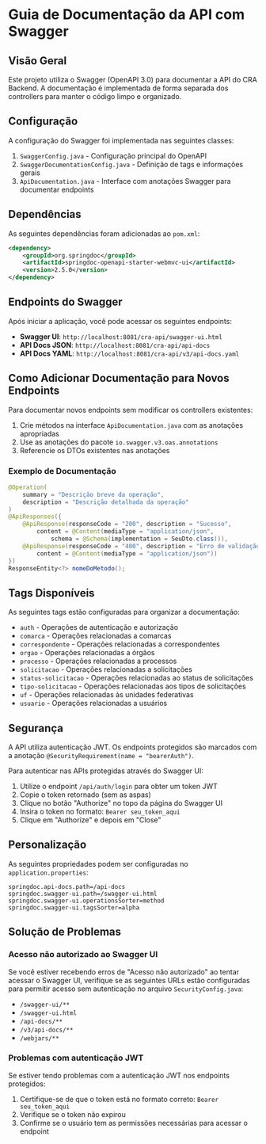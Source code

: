# Guia de Documentação da API com Swagger

## Visão Geral

Este projeto utiliza o Swagger (OpenAPI 3.0) para documentar a API do CRA Backend. A documentação é implementada de forma separada dos controllers para manter o código limpo e organizado.

## Configuração

A configuração do Swagger foi implementada nas seguintes classes:

1. `SwaggerConfig.java` - Configuração principal do OpenAPI
2. `SwaggerDocumentationConfig.java` - Definição de tags e informações gerais
3. `ApiDocumentation.java` - Interface com anotações Swagger para documentar endpoints

## Dependências

As seguintes dependências foram adicionadas ao `pom.xml`:

```xml
<dependency>
    <groupId>org.springdoc</groupId>
    <artifactId>springdoc-openapi-starter-webmvc-ui</artifactId>
    <version>2.5.0</version>
</dependency>
```

## Endpoints do Swagger

Após iniciar a aplicação, você pode acessar os seguintes endpoints:

- **Swagger UI**: `http://localhost:8081/cra-api/swagger-ui.html`
- **API Docs JSON**: `http://localhost:8081/cra-api/api-docs`
- **API Docs YAML**: `http://localhost:8081/cra-api/v3/api-docs.yaml`

## Como Adicionar Documentação para Novos Endpoints

Para documentar novos endpoints sem modificar os controllers existentes:

1. Crie métodos na interface `ApiDocumentation.java` com as anotações apropriadas
2. Use as anotações do pacote `io.swagger.v3.oas.annotations`
3. Referencie os DTOs existentes nas anotações

### Exemplo de Documentação

```java
@Operation(
    summary = "Descrição breve da operação",
    description = "Descrição detalhada da operação"
)
@ApiResponses({
    @ApiResponse(responseCode = "200", description = "Sucesso", 
        content = @Content(mediaType = "application/json", 
            schema = @Schema(implementation = SeuDto.class))),
    @ApiResponse(responseCode = "400", description = "Erro de validação",
        content = @Content(mediaType = "application/json"))
})
ResponseEntity<?> nomeDoMetodo();
```

## Tags Disponíveis

As seguintes tags estão configuradas para organizar a documentação:

- `auth` - Operações de autenticação e autorização
- `comarca` - Operações relacionadas a comarcas
- `correspondente` - Operações relacionadas a correspondentes
- `orgao` - Operações relacionadas a órgãos
- `processo` - Operações relacionadas a processos
- `solicitacao` - Operações relacionadas a solicitações
- `status-solicitacao` - Operações relacionadas ao status de solicitações
- `tipo-solicitacao` - Operações relacionadas aos tipos de solicitações
- `uf` - Operações relacionadas às unidades federativas
- `usuario` - Operações relacionadas a usuários

## Segurança

A API utiliza autenticação JWT. Os endpoints protegidos são marcados com a anotação `@SecurityRequirement(name = "bearerAuth")`.

Para autenticar nas APIs protegidas através do Swagger UI:

1. Utilize o endpoint `/api/auth/login` para obter um token JWT
2. Copie o token retornado (sem as aspas)
3. Clique no botão "Authorize" no topo da página do Swagger UI
4. Insira o token no formato: `Bearer seu_token_aqui`
5. Clique em "Authorize" e depois em "Close"

## Personalização

As seguintes propriedades podem ser configuradas no `application.properties`:

```properties
springdoc.api-docs.path=/api-docs
springdoc.swagger-ui.path=/swagger-ui.html
springdoc.swagger-ui.operationsSorter=method
springdoc.swagger-ui.tagsSorter=alpha
```

## Solução de Problemas

### Acesso não autorizado ao Swagger UI

Se você estiver recebendo erros de "Acesso não autorizado" ao tentar acessar o Swagger UI, verifique se as seguintes URLs estão configuradas para permitir acesso sem autenticação no arquivo `SecurityConfig.java`:

- `/swagger-ui/**`
- `/swagger-ui.html`
- `/api-docs/**`
- `/v3/api-docs/**`
- `/webjars/**`

### Problemas com autenticação JWT

Se estiver tendo problemas com a autenticação JWT nos endpoints protegidos:

1. Certifique-se de que o token está no formato correto: `Bearer seu_token_aqui`
2. Verifique se o token não expirou
3. Confirme se o usuário tem as permissões necessárias para acessar o endpoint